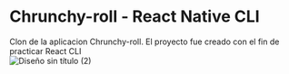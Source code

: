 
# Chrunchy-roll - React Native CLI
Clon de la aplicacion Chrunchy-roll. El proyecto fue creado con el fin de practicar React CLI
</br>
![Diseño sin título (2)](https://user-images.githubusercontent.com/66225450/126588579-202d8ac6-9e46-4b09-80dd-0d2c2374adc8.gif)
